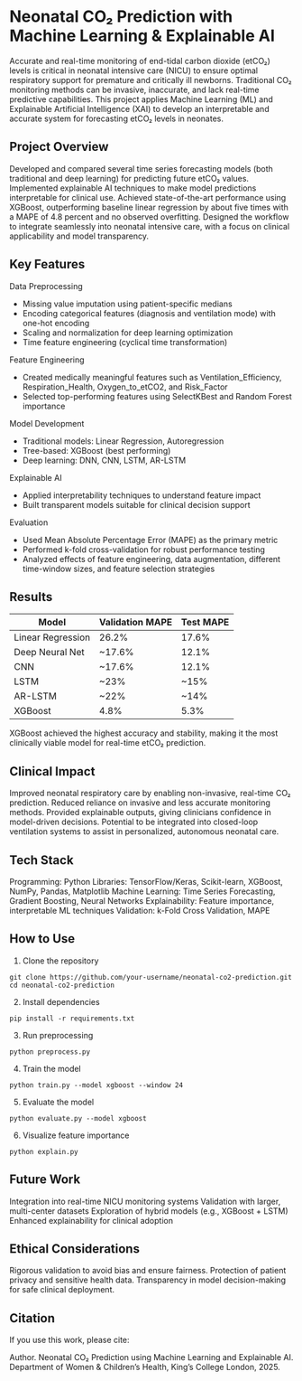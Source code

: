 
# Neonatal CO₂ Prediction with Machine Learning & Explainable AI

Accurate and real-time monitoring of end-tidal carbon dioxide (etCO₂) levels is critical in neonatal intensive care (NICU) to ensure optimal respiratory support for premature and critically ill newborns.
Traditional CO₂ monitoring methods can be invasive, inaccurate, and lack real-time predictive capabilities.
This project applies Machine Learning (ML) and Explainable Artificial Intelligence (XAI) to develop an interpretable and accurate system for forecasting etCO₂ levels in neonates.

## Project Overview

Developed and compared several time series forecasting models (both traditional and deep learning) for predicting future etCO₂ values.
Implemented explainable AI techniques to make model predictions interpretable for clinical use.
Achieved state-of-the-art performance using XGBoost, outperforming baseline linear regression by about five times with a MAPE of 4.8 percent and no observed overfitting.
Designed the workflow to integrate seamlessly into neonatal intensive care, with a focus on clinical applicability and model transparency.

## Key Features

Data Preprocessing
- Missing value imputation using patient-specific medians
- Encoding categorical features (diagnosis and ventilation mode) with one-hot encoding
- Scaling and normalization for deep learning optimization
- Time feature engineering (cyclical time transformation)

Feature Engineering
- Created medically meaningful features such as Ventilation_Efficiency, Respiration_Health, Oxygen_to_etCO2, and Risk_Factor
- Selected top-performing features using SelectKBest and Random Forest importance

Model Development
- Traditional models: Linear Regression, Autoregression
- Tree-based: XGBoost (best performing)
- Deep learning: DNN, CNN, LSTM, AR-LSTM

Explainable AI
- Applied interpretability techniques to understand feature impact
- Built transparent models suitable for clinical decision support

Evaluation
- Used Mean Absolute Percentage Error (MAPE) as the primary metric
- Performed k-fold cross-validation for robust performance testing
- Analyzed effects of feature engineering, data augmentation, different time-window sizes, and feature selection strategies

## Results

| Model            | Validation MAPE | Test MAPE |
|------------------|-----------------|-----------|
| Linear Regression | 26.2%          | 17.6%     |
| Deep Neural Net   | ~17.6%         | 12.1%     |
| CNN               | ~17.6%         | 12.1%     |
| LSTM              | ~23%           | ~15%      |
| AR-LSTM           | ~22%           | ~14%      |
| XGBoost           | 4.8%           | 5.3%      |

XGBoost achieved the highest accuracy and stability, making it the most clinically viable model for real-time etCO₂ prediction.

## Clinical Impact

Improved neonatal respiratory care by enabling non-invasive, real-time CO₂ prediction.
Reduced reliance on invasive and less accurate monitoring methods.
Provided explainable outputs, giving clinicians confidence in model-driven decisions.
Potential to be integrated into closed-loop ventilation systems to assist in personalized, autonomous neonatal care.

## Tech Stack

Programming: Python
Libraries: TensorFlow/Keras, Scikit-learn, XGBoost, NumPy, Pandas, Matplotlib
Machine Learning: Time Series Forecasting, Gradient Boosting, Neural Networks
Explainability: Feature importance, interpretable ML techniques
Validation: k-Fold Cross Validation, MAPE

## How to Use

1. Clone the repository
```
git clone https://github.com/your-username/neonatal-co2-prediction.git
cd neonatal-co2-prediction
```

2. Install dependencies
```
pip install -r requirements.txt
```

3. Run preprocessing
```
python preprocess.py
```

4. Train the model
```
python train.py --model xgboost --window 24
```

5. Evaluate the model
```
python evaluate.py --model xgboost
```

6. Visualize feature importance
```
python explain.py
```

## Future Work

Integration into real-time NICU monitoring systems
Validation with larger, multi-center datasets
Exploration of hybrid models (e.g., XGBoost + LSTM)
Enhanced explainability for clinical adoption

## Ethical Considerations

Rigorous validation to avoid bias and ensure fairness.
Protection of patient privacy and sensitive health data.
Transparency in model decision-making for safe clinical deployment.

## Citation

If you use this work, please cite:

Author. Neonatal CO₂ Prediction using Machine Learning and Explainable AI.
Department of Women & Children’s Health, King’s College London, 2025.
